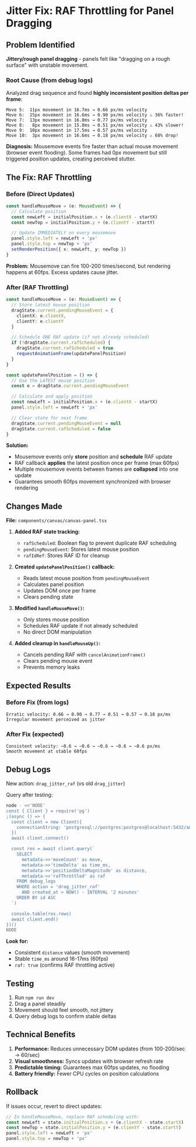 # Jitter Fix: RAF Throttling for Panel Dragging

## Problem Identified

**Jittery/rough panel dragging** - panels felt like "dragging on a rough surface" with unstable movement.

### Root Cause (from debug logs)

Analyzed drag sequence and found **highly inconsistent position deltas per frame**:

```
Move 5:  11px movement in 16.7ms → 0.66 px/ms velocity
Move 6:  15px movement in 16.6ms → 0.90 px/ms velocity ⚠️ 36% faster!
Move 7:  13px movement in 16.8ms → 0.77 px/ms velocity
Move 8:   8px movement in 15.8ms → 0.51 px/ms velocity ⚠️ 43% slower!
Move 9:  10px movement in 17.5ms → 0.57 px/ms velocity
Move 10:  3px movement in 16.6ms → 0.18 px/ms velocity ⚠️ 68% drop!
```

**Diagnosis:** Mousemove events fire faster than actual mouse movement (browser event flooding). Some frames had 0px movement but still triggered position updates, creating perceived stutter.

## The Fix: RAF Throttling

### Before (Direct Updates)
```typescript
const handleMouseMove = (e: MouseEvent) => {
  // Calculate position
  const newLeft = initialPosition.x + (e.clientX - startX)
  const newTop = initialPosition.y + (e.clientY - startY)

  // Update IMMEDIATELY on every mousemove
  panel.style.left = newLeft + 'px'
  panel.style.top = newTop + 'px'
  setRenderPosition({ x: newLeft, y: newTop })
}
```

**Problem:** Mousemove can fire 100-200 times/second, but rendering happens at 60fps. Excess updates cause jitter.

### After (RAF Throttling)
```typescript
const handleMouseMove = (e: MouseEvent) => {
  // Store latest mouse position
  dragState.current.pendingMouseEvent = {
    clientX: e.clientX,
    clientY: e.clientY
  }

  // Schedule ONE RAF update (if not already scheduled)
  if (!dragState.current.rafScheduled) {
    dragState.current.rafScheduled = true
    requestAnimationFrame(updatePanelPosition)
  }
}

const updatePanelPosition = () => {
  // Use the LATEST mouse position
  const e = dragState.current.pendingMouseEvent

  // Calculate and apply position
  const newLeft = initialPosition.x + (e.clientX - startX)
  panel.style.left = newLeft + 'px'

  // Clear state for next frame
  dragState.current.pendingMouseEvent = null
  dragState.current.rafScheduled = false
}
```

**Solution:**
- Mousemove events only **store** position and **schedule** RAF update
- RAF callback **applies** the latest position once per frame (max 60fps)
- Multiple mousemove events between frames are **collapsed** into one update
- Guarantees smooth 60fps movement synchronized with browser rendering

## Changes Made

**File:** `components/canvas/canvas-panel.tsx`

1. **Added RAF state tracking:**
   - `rafScheduled`: Boolean flag to prevent duplicate RAF scheduling
   - `pendingMouseEvent`: Stores latest mouse position
   - `rafIdRef`: Stores RAF ID for cleanup

2. **Created `updatePanelPosition()` callback:**
   - Reads latest mouse position from `pendingMouseEvent`
   - Calculates panel position
   - Updates DOM once per frame
   - Clears pending state

3. **Modified `handleMouseMove()`:**
   - Only stores mouse position
   - Schedules RAF update if not already scheduled
   - No direct DOM manipulation

4. **Added cleanup in `handleMouseUp()`:**
   - Cancels pending RAF with `cancelAnimationFrame()`
   - Clears pending mouse event
   - Prevents memory leaks

## Expected Results

### Before Fix (from logs)
```
Erratic velocity: 0.66 → 0.90 → 0.77 → 0.51 → 0.57 → 0.18 px/ms
Irregular movement perceived as jitter
```

### After Fix (expected)
```
Consistent velocity: ~0.6 → ~0.6 → ~0.6 → ~0.6 → ~0.6 px/ms
Smooth movement at stable 60fps
```

## Debug Logs

New action: `drag_jitter_raf` (vs old `drag_jitter`)

Query after testing:
```bash
node - <<'NODE'
const { Client } = require('pg')
;(async () => {
  const client = new Client({
    connectionString: 'postgresql://postgres:postgres@localhost:5432/annotation_dev'
  })
  await client.connect()

  const res = await client.query(`
    SELECT
      metadata->>'moveCount' as move,
      metadata->>'timeDelta' as time_ms,
      metadata->>'positionDeltaMagnitude' as distance,
      metadata->>'rafThrottled' as raf
    FROM debug_logs
    WHERE action = 'drag_jitter_raf'
      AND created_at > NOW() - INTERVAL '2 minutes'
    ORDER BY id ASC
  `)

  console.table(res.rows)
  await client.end()
})()
NODE
```

**Look for:**
- Consistent `distance` values (smooth movement)
- Stable `time_ms` around 16-17ms (60fps)
- `raf: true` (confirms RAF throttling active)

## Testing

1. Run `npm run dev`
2. Drag a panel steadily
3. Movement should feel smooth, not jittery
4. Query debug logs to confirm stable deltas

## Technical Benefits

1. **Performance:** Reduces unnecessary DOM updates (from 100-200/sec → 60/sec)
2. **Visual smoothness:** Syncs updates with browser refresh rate
3. **Predictable timing:** Guarantees max 60fps updates, no flooding
4. **Battery friendly:** Fewer CPU cycles on position calculations

## Rollback

If issues occur, revert to direct updates:
```typescript
// In handleMouseMove, replace RAF scheduling with:
const newLeft = state.initialPosition.x + (e.clientX - state.startX)
const newTop = state.initialPosition.y + (e.clientY - state.startY)
panel.style.left = newLeft + 'px'
panel.style.top = newTop + 'px'
```

